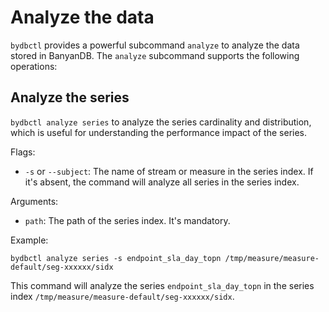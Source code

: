 # Analyze the data

`bydbctl` provides a powerful subcommand `analyze` to analyze the data stored in BanyanDB. The `analyze` subcommand supports the following operations:

## Analyze the series

`bydbctl analyze series` to analyze the series cardinality and distribution, which is useful for understanding the performance impact of the series.

Flags:

* `-s` or `--subject`: The name of stream or measure in the series index. If it's absent, the command will analyze all series in the series index.

Arguments:

* `path`: The path of the series index. It's mandatory.

Example:

```shell
bydbctl analyze series -s endpoint_sla_day_topn /tmp/measure/measure-default/seg-xxxxxx/sidx
```

This command will analyze the series `endpoint_sla_day_topn` in the series index `/tmp/measure/measure-default/seg-xxxxxx/sidx`.
